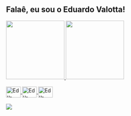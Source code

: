 ## Falaê, eu sou o Eduardo Valotta! ##
<div align="left">
  <a href="https://github.com/evalottabr">
  <img height="160em" src="https://github-readme-stats.vercel.app/api?username=evalottabr&show_icons=true&theme=dracula&include_all_commits=true&count_private=true"/>
  <img height="160em" src="https://github-readme-stats.vercel.app/api/top-langs/?username=evalottabr&layout=compact&langs_count=7&theme=dracula"/>
</div>

<div style="display: inline_block"><br>
  <img align="center" alt="Edu-Dart" height="30" width="40" src="https://cdn.jsdelivr.net/gh/devicons/devicon/icons/dart/dart-original.svg">
  <img align="center" alt="Edu-Flutter" height="30" width="40" src="https://cdn.jsdelivr.net/gh/devicons/devicon/icons/flutter/flutter-original.svg">
  <img align="center" alt="Edu-Firebase" height="30" width="40" src="https://cdn.jsdelivr.net/gh/devicons/devicon/icons/firebase/firebase-plain.svg">
  
<br>
<br>
  
<div>
  <a href="https://www.linkedin.com/in/valottabr" target="_blank"><img src="https://img.shields.io/badge/-LinkedIn-%230077B5?style=for-the-badge&logo=linkedin&logoColor=white" target="_blank"></a> 
</div>
  
